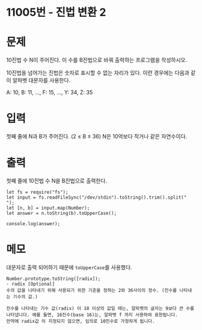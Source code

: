 # 11005번 - 진법 변환 2


# 문제
10진법 수 N이 주어진다. 이 수를 B진법으로 바꿔 출력하는 프로그램을 작성하시오.

10진법을 넘어가는 진법은 숫자로 표시할 수 없는 자리가 있다. 이런 경우에는 다음과 같이 알파벳 대문자를 사용한다.

A: 10, B: 11, ..., F: 15, ..., Y: 34, Z: 35

# 입력
첫째 줄에 N과 B가 주어진다. (2 ≤ B ≤ 36) N은 10억보다 작거나 같은 자연수이다.

# 출력
첫째 줄에 10진법 수 N을 B진법으로 출력한다.
```
let fs = require("fs");
let input = fs.readFileSync("/dev/stdin").toString().trim().split(" ");
let [n, b] = input.map(Number);
let answer = n.toString(b).toUpperCase();

console.log(answer);
```

# 메모
대문자로 출력 되어하기 때문에 `toUpperCase`를 사용했다.
```
Number.prototype.toString([radix]);
- radix [Optional]
수의 값을 나타내기 위해 사용되기 위한 기준을 정하는 2와 36사이의 정수. (진수를 나타내는 기수의 값.)

진수를 나타내는 기수 값(radix) 이 10 이상의 값일 때는, 알파벳의 글자는 9보다 큰 수를 나타냅니다. 예를 들면, 16진수(base 16)는, 알파벳 f 까지 사용하여 표현됩니다.
만약에 radix값 이 지정되지 않으면, 임의로 10진수로 가정하게 됩니다.
```
